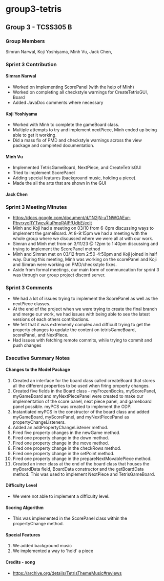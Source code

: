 # group3-tetris

## Group 3 - TCSS305 B

### Group Members

 Simran Narwal,
 Koji Yoshiyama,
 Minh Vu,
 Jack Chen,

### Sprint 3 Contribution 

#### Simran Narwal
- Worked on implementing ScorePanel (with the help of Minh)
- Worked on completing all checkstyle warnings for CreateTetrisGUI, Board
- Added JavaDoc comments where necessary


#### Koji Yoshiyama
- Worked with Minh to complete the gameBoard class.
- Multiple attempts to try and implement nextPiece, Minh ended up being able to get it working.
- Did a mass fix of PMD and checkstyle warnings across the view package and completed documentation.

#### Minh Vu

- Implemented TetrisGameBoard, NextPiece, and CreateTetrisGUI
- Tried to implement ScorePanel 
- Adding special features (background music, holding a piece).
- Made the all the arts that are shown in the GUI

#### Jack Chen


### Sprint 3 Meeting Minutes
- https://docs.google.com/document/d/1N2jN-uTNWGAEur-PbvrxyoRYTwcvAIuPmpRAlFfUdbE/edit 
- Minh and Koji had a meeting on 03/10 from 6-8pm discussing ways to implement the gameBoard. At 8-9:15pm we had a meeting with the whole group where we discussed where we were all at with our work.
- Simran and Minh met from on 3/11/23 @ 12pm to 1:40pm discussing and trying to implement the ScorePanel method
- Minh and Simran met on 03/12 from 2:50-4:50pm and Koji joined in half way. During this meeting, Minh was working on the scorePanel and Koji and Simran
were working on PMD/checkstyle fixes.
- Aside from formal meetings, our main form of communcation for sprint 3 was through our group project discord server.

### Sprint 3 Comments 
- We had a lot of issues trying to implement the ScorePanel as well as the nextPiece classes.
- At the end of the project when we were trying to create the final branch and merge our work, we had issues with being able to see the latest versions of each others contributions.
- We felt that it was extrememly complex and difficult trying to get the property changes to update the content on tetrisGameBoard, scorePanel, and NextPiece.
- Had issues with fetching remote commits, while trying to commit and push changes

### Executive Summary Notes

#### Changes to the Model Package
1. Created an interface for the board class called createBoard that stores all the different properties to be used when firing property changes.
2. Created five fields in the Board class - myFrozenBocks, myScorePanel, myGameBoard and myNextPiecePanel were created to make our implementation of the score panel, next piece panel, and gameboard panel possible. myPCS was created to implement the ODP.
3. Instantiated myPCS in the constructor of the board class and added myGameBoard, myScorePanel, and myNextPiecePanel as propertyChangeListeners.
4. Added an addPropertyChangeListener method. 
5. Fired five property changes in the newGame method.
6. Fired one property change in the down method.
7. Fired one property change in the move method.
8. Fired one property change in the checkRows method.
9. Fired one property change in the setPoint method.
10. Fired one property change in the prepareNextMovablePiece method.
11. Created an inner class at the end of the board class that houses the myBoardData field, BoardData constructor and the getBoardData method. This was used to implement NextPiece and TetrisGameBoard. 

#### Difficulty Level
- We were not able to implement a difficulty level.

#### Scoring Algorithm
- This was implemented in the ScorePanel class within the propertyChange method.

#### Special Features
1. We added background music
2. We implemented a way to 'hold' a piece

#### Credits - song
- https://archive.org/details/TetrisThemeMusic#reviews 



